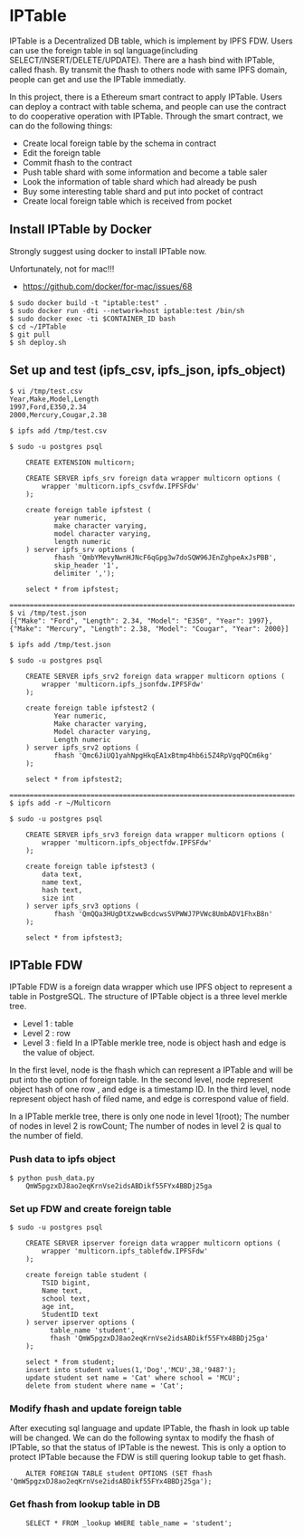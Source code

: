 # IPTable

IPTable is a Decentralized DB table, which is implement by IPFS FDW.
Users can use the foreign table in sql language(including SELECT/INSERT/DELETE/UPDATE).
There are a hash bind with IPTable, called fhash.
By transmit the fhash to others node with same IPFS domain, people can get and use the IPTable immediatly.

In this project, there is a Ethereum smart contract to apply IPTable.
Users can deploy a contract with table schema, and people can use the contract to do cooperative operation with IPTable.
Through the smart contract, we can do the following things:
  - Create local foreign table by the schema in contract
  - Edit the foreign table
  - Commit fhash to the contract
  - Push table shard with some information and become a table saler
  - Look the information of table shard which had already be push
  - Buy some interesting table shard and put into pocket of contract
  - Create local foreign table which is received from pocket


## Install IPTable by Docker

Strongly suggest using docker to install IPTable now.

Unfortunately, not for mac!!!
  - https://github.com/docker/for-mac/issues/68

```
$ sudo docker build -t "iptable:test" .
$ sudo docker run -dti --network=host iptable:test /bin/sh
$ sudo docker exec -ti $CONTAINER_ID bash
$ cd ~/IPTable
$ git pull
$ sh deploy.sh
```


## Set up and test (ipfs_csv, ipfs_json, ipfs_object)
```
$ vi /tmp/test.csv
Year,Make,Model,Length
1997,Ford,E350,2.34
2000,Mercury,Cougar,2.38

$ ipfs add /tmp/test.csv 

$ sudo -u postgres psql

    CREATE EXTENSION multicorn;
    
    CREATE SERVER ipfs_srv foreign data wrapper multicorn options (
        wrapper 'multicorn.ipfs_csvfdw.IPFSFdw'
    );

    create foreign table ipfstest (
           year numeric,
           make character varying,
           model character varying,
           length numeric
    ) server ipfs_srv options (
           fhash 'QmbYMevyNwnHJNcF6qGpg3w7doSQW96JEnZghpeAxJsPBB',
           skip_header '1',
           delimiter ',');

    select * from ipfstest;

==========================================================================
$ vi /tmp/test.json
[{"Make": "Ford", "Length": 2.34, "Model": "E350", "Year": 1997}, {"Make": "Mercury", "Length": 2.38, "Model": "Cougar", "Year": 2000}]

$ ipfs add /tmp/test.json

$ sudo -u postgres psql

    CREATE SERVER ipfs_srv2 foreign data wrapper multicorn options (
        wrapper 'multicorn.ipfs_jsonfdw.IPFSFdw'
    );

    create foreign table ipfstest2 (
           Year numeric,
           Make character varying,
           Model character varying,
           Length numeric
    ) server ipfs_srv2 options (
           fhash 'Qmc6JiUQ1yahNpgHkqEA1xBtmp4hb6i5Z4RpVgqPQCm6kg'
    );

    select * from ipfstest2;

==========================================================================
$ ipfs add -r ~/Multicorn

$ sudo -u postgres psql

    CREATE SERVER ipfs_srv3 foreign data wrapper multicorn options (
        wrapper 'multicorn.ipfs_objectfdw.IPFSFdw'
    );

    create foreign table ipfstest3 (
        data text,
        name text,
        hash text,
        size int
    ) server ipfs_srv3 options (
           fhash 'QmQQa3HUgDtXzwwBcdcwsSVPWWJ7PVWc8UmbADV1FhxB8n'
    );

    select * from ipfstest3;
```

## IPTable FDW
IPTable FDW is a foreign data wrapper which use IPFS object to represent a table in PostgreSQL. 
The structure of IPTable object is a three level merkle tree. 
  - Level 1 : table
  - Level 2 : row
  - Level 3 : field
In a IPTable merkle tree, node is object hash and edge is the value of object. 

In the first level, node is the fhash which can represent a IPTable and will be put into the option of foreign table.
In the second level, node represent object hash of one row , and edge is a timestamp ID.
In the third level, node represent object hash of filed name, and edge is correspond value of field.
 
In a IPTable merkle tree, there is only one node in level 1(root); 
The number of nodes in level 2 is rowCount; 
The number of nodes in level 2 is qual to the number of field.

### Push data to ipfs object
```
$ python push_data.py 
    QmW5pgzxDJ8ao2eqKrnVse2idsABDikf55FYx4BBDj25ga
```

### Set up FDW and create foreign table
```
$ sudo -u postgres psql

    CREATE SERVER ipserver foreign data wrapper multicorn options (
        wrapper 'multicorn.ipfs_tablefdw.IPFSFdw'
    );

    create foreign table student (
        TSID bigint,
        Name text,
        school text,
        age int,
        StudentID text
    ) server ipserver options (
          table_name 'student',
          fhash 'QmW5pgzxDJ8ao2eqKrnVse2idsABDikf55FYx4BBDj25ga'
    );

    select * from student;
    insert into student values(1,'Dog','MCU',38,'9487');
    update student set name = 'Cat' where school = 'MCU';
    delete from student where name = 'Cat';
```

### Modify fhash and update foreign table
After executing sql language and update IPTable, the fhash in look up table will be changed. 
We can do the following syntax to modify the fhash of IPTable, so that the status of IPTable is the newest. 
This is only a option to protect IPTable because the FDW is still quering lookup table to get fhash.

```
    ALTER FOREIGN TABLE student OPTIONS (SET fhash 'QmW5pgzxDJ8ao2eqKrnVse2idsABDikf55FYx4BBDj25ga');
```

### Get fhash from lookup table in DB
```
    SELECT * FROM _lookup WHERE table_name = 'student';
```
